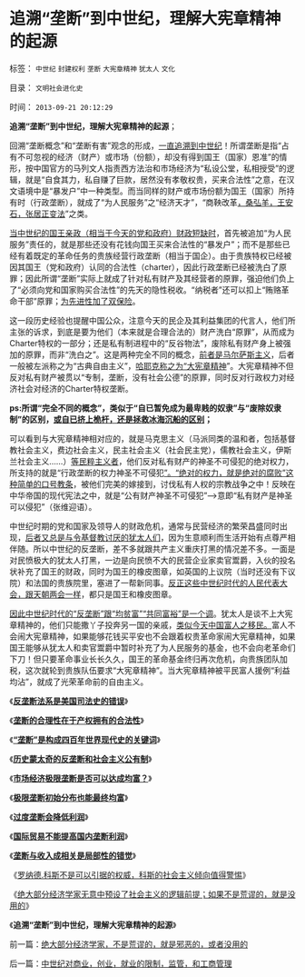 # 追溯“垄断”到中世纪，理解大宪章精神的起源

标签： `中世纪` `封建权利` `垄断` `大宪章精神` `犹太人` `文化` 

目录： `文明社会进化史`

时间： `2013-09-21 20:12:29`

**追溯“垄断”到中世纪，理解大宪章精神的起源**；

回溯“垄断概念”和“垄断有害”观念的形成，[一直追溯到中世纪](../../../2009/9/14/“垄断”是构成四百年世界现代史的关键词.md)！所谓垄断是指“占有不可忽视的经济（财产）或市场（份额），却没有得到国王（国家）恩准”的情形，按中国官方的马列文人指责西方法治和市场经济为“私设公堂，私相授受”的逻辑，就是“自食其力，私自赚了巨款，居然没有孝敬权贵，买来合法性”之意，在汉文语境中是“暴发户”中一种类型。而当同样的财产或市场份额为国王（国家）所持有时（行政垄断），就成了“为人民服务”之“经济天才”，“商鞅改革[，桑弘羊，王安石，张居正变法](../../../2010/8/27/明朝对华汉社会摧残远甚蒙古入侵.md)”之类。

[当中世纪的国王亲政（相当于今天的党和政府）财政短缺时](../../../2012/7/15/西方国家折腾财政危机，债务危机，滥发货币；已经有几千年；.md)，首先被追加“为人民服务”责任的，就是那些还没有花钱向国王买来合法性的“暴发户”；而不是那些已经有着既定的革命任务的贵族经营行政垄断（相当于国企）。由于贵族特权已经被因其国王（党和政府）认同的合法性（charter），因此行政垄断已经被洗白了原罪；因此所谓“垄断”实际上就成了针对私有财产及其经营者的原罪，强迫他们负上了“必须向党和国家购买合法性”的先天的隐性税收。“纳税者”还可以扣上“贿赂革命干部”原罪；[为先进性加了双保险](../../../2010/2/28/从专营权层层盘剥理解中国特色的黑社会.md)。

这一段历史经验也提醒中国公众，注意今天的民企及其利益集团的代言人，他们所主张的诉求，到底是要为他们（本来就是合理合法的）财产洗白“原罪”，从而成为Charter特权的一部分；还是私有制进程中的“反谷物法”，废除私有财产身上被强加的原罪，而非“洗白之”。这是两种完全不同的概念，[前者是马尔萨斯主义](../../../2013/6/1/社会进化论解译“把权力关进笼子，把权利放出来”.md)，后者一般被左派称之为“古典自由主义”，[哈耶克称之为“大宪章精神](../../../2011/10/18/NoPrivateNotax！美国茶党和中国乌有之乡.md)”。大宪章精神不但反对私有财产被贯以“专制，垄断，没有社会公德”的原罪，同时反对行政权力对经济社会对经济的Charter特权垄断。

**ps:所谓“完全不同的概念”，类似于“自已暂免成为最卑贱的奴隶”与“废除奴隶制”的区别，[或自已挤上桅杆，还是拯救冰海沉船的区别](../../../2012/5/17/坍沉的泰坦尼克号；争夺逃生席位的殊死竞争.md)；**

可以看到与大宪章精神相对应的，就是马克思主义（马派同类的温和者，包括基督教社会主义，费边社会主义，民主社会主义（社会民主党），儒教社会主义，伊斯兰社会主义……）[等民粹主义者](../../../2013/2/3/反腐败上貌合神离,彼此敬畏的不可调和的对手.md)，他们反对私有财产的神圣不可侵犯的绝对权力，所支持的就是“行政垄断的权力神圣不可侵犯[”。“绝对的权力，就是绝对的腐败”这种简单的口号教条](../../../2013/9/13/彻底否定维权，才能把公共权力关进笼子.md)，被他们完美的嫁接到，讨伐私有人权的宗教战争之中！反映在中华帝国的现代宪法之中，就是“公有财产神圣不可侵犯”——>意即“私有财产是神圣可以侵犯”（张维迎语）。

中世纪时期的党和国家及领导人的财政危机，通常与民营经济的繁荣昌盛同时出现，[后者又总是与令基督教讨厌的犹太人们](../../../2012/7/25/犹太人对中世纪经济复苏有重大贡献.md)，因为生意顺利而生活开始有点尊严相伴随。所以中世纪的反垄断，差不多就跟共产主义重庆打黑的情况差不多。一面是对民愤极大的犹太人打黑，一边是向民愤不大的民营企业家卖官鬻爵，入伙的投名状补充了国王的财政，同时为国王的橡皮图章，如英国的上议院（当时还没有下议院）和法国的贵族院里，塞进了一帮新同事。[反正这些中世纪时代的人民代表大会，跟天朝两会一样](../../../2009/3/16/欣赏两会代表们的之无私代议.md)，都只是国王和橡皮图章。

[因此中世纪时代的“反垄断”跟“均贫富”“共同富裕”是一个调](../../../2012/7/5/赵高新政，黑社会／打黑是恶性循环的政治炒作.md)。犹太人是谈不上大宪章精神的，他们只能撒丫子投奔另一国的亲戚，[类似今天中国富人之移民。](../../../2011/11/28/祝愿富裕的同胞移民，一路顺风！.md)富人不会闹大宪章精神，如果能够花钱买平安也不会跟着权贵革命家闹大宪章精神，如果国王能够从犹太人和卖官鬻爵中暂时补充了为人民服务的基金，也不会向老革命们下刀！但只要革命事业长长久久，国王的革命基金终归再次危机，向贵族团队加税，这次就轮到贵族队伍要求“大宪章精神”。当大宪章精神被平民富人援例“利益均沾”，就成了光荣革命前的自由主义。

《[**反垄断法系是美国司法史的错误**](../../../2009/9/13/反垄断法系是美国司法史的错误.md)》

《[**垄断的合理性在于产权拥有的合法性**](../../../2009/9/14/垄断的合理性在于产权拥有的合法性.md)》

《[**“垄断”是构成四百年世界现代史的关键词**](../../../2009/9/14/“垄断”是构成四百年世界现代史的关键词.md)》

《[**历史蒙太奇的反垄断和社会主义公有制**](../../../2009/9/14/历史蒙太奇的反垄断和社会主义公有制.md)》

《[**市场经济极限垄断是否可以达成均富？**](../../../2009/9/15/市场经济极限垄断是否可以达成均富？.md)》

《[**极限垄断初始分布也能最终均富**](../../../2009/9/15/极限垄断初始分布也能最终均富.md)》

《[**过度垄断会降低利润**](../../../2009/9/15/过度垄断反而会降低利润.md)》

《[**国际贸易不能提高国内垄断利润**](http://blog.sina.com.cn/s/blog_5563a64d0100eve4.html)》

《[**垄断与收入成相关是局部性的错觉**](../../../2009/9/16/垄断与收入成正相关是局部性的错觉.md)》

《[罗纳德.科斯不是可以引据的权威，科斯的社会主义倾向值得警惕](../../../2013/9/19/罗纳德.科斯不是可以引据的权威，及薛兆丰；.md)》

《[绝大部分经济学家无意中预设了社会主义的逻辑前提；如果不是荒谬的，就是没用的](../../../2013/9/21/绝大部分经济学家，不是荒谬的，就是邪恶的，或者没用的.md)》

《**追溯“垄断”到中世纪，理解大宪章精神的起源**》



前一篇：[绝大部分经济学家，不是荒谬的，就是邪恶的，或者没用的](../../../2013/9/21/绝大部分经济学家，不是荒谬的，就是邪恶的，或者没用的.md)

后一篇：[中世纪对商业，创业，就业的限制，监管，和工商管理](../../../2013/9/21/中世纪对商业，创业，就业的限制，监管，和工商管理.md)